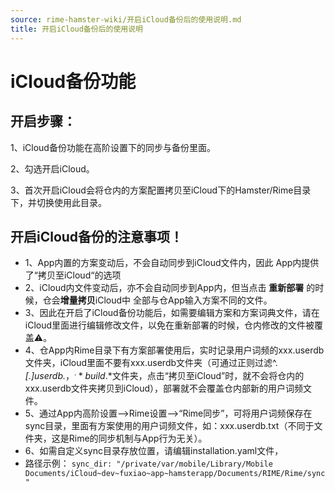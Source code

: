 ```yaml
---
source: rime-hamster-wiki/开启iCloud备份后的使用说明.md
title: 开启iCloud备份后的使用说明
---
```


# iCloud备份功能
## 开启步骤：
1、iCloud备份功能在高阶设置下的同步与备份里面。

2、勾选开启iCloud。

3、首次开启iCloud会将仓内的方案配置拷贝至iCloud下的Hamster/Rime目录下，并切换使用此目录。

## 开启iCloud备份的注意事项！

- 1、App内置的方案变动后，不会自动同步到iCloud文件内，因此 App内提供了“拷贝至iCloud“的选项
- 2、iCloud内文件变动后，亦不会自动同步到App内，但当点击 **重新部署** 的时候，仓会**增量拷贝**iCloud中 全部与仓App输入方案不同的文件。
- 3、因此在开启了iCloud备份功能后，如需要编辑方案和方案词典文件，请在iCloud里面进行编辑修改文件，以免在重新部署的时候，仓内修改的文件被覆盖⚠️。
- 4、仓App内Rime目录下有方案部署使用后，实时记录用户词频的xxx.userdb文件夹，iCloud里面不要有xxx.userdb文件夹（可通过正则过滤^.*[.]userdb.*$，^.*build.*$文件夹，点击“拷贝至iCloud”时，就不会将仓内的xxx.userdb文件夹拷贝到iCloud），部署就不会覆盖仓内部新的用户词频文件。
- 5、通过App内高阶设置-->Rime设置-->“Rime同步”，可将用户词频保存在sync目录，里面有方案使用的用户词频文件，如：xxx.userdb.txt（不同于文件夹，这是Rime的同步机制与App行为无关）。
- 6、如需自定义sync目录存放位置，请编辑installation.yaml文件，
- 路径示例： `sync_dir: "/private/var/mobile/Library/Mobile Documents/iCloud~dev~fuxiao~app~hamsterapp/Documents/RIME/Rime/sync"`